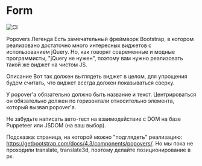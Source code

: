 # Form

![CI](https://github.com/ZatyuraKonstantin/Form/actions/workflows/web.yml/badge.svg)

Popovers
Легенда
Есть замечательный фреймворк Bootstrap, в котором реализовано достаточно много интересных виджетов с использованием jQuery. Но, как говорят современные и модные программисты, "jQuery не нужен", поэтому вам нужно реализовать такой же виджет на чистом JS.

Описание
Вот так должен выглядеть виджет в целом, для упрощения будем считать, что виджет всегда должен показываться сверху.



У popover'а обязательно должно быть название и текст. Центрироваться он обязательно должен по горизонтали относительно элемента, который вызвал popover'а.

Не забудьте написать авто-тест на взаимодействие с DOM на базе Puppeteer или JSDOM (на ваш выбор).

Подсказка: страница, на которой можно "подглядеть" реализацию: https://getbootstrap.com/docs/4.3/components/popovers/. Но мы пока не проходили translate, translate3d, поэтому делайте позиционирование в px.
